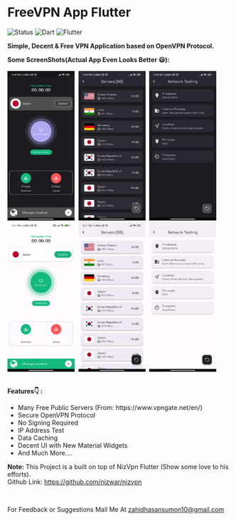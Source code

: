 # FreeVPN App Flutter
![Status](https://img.shields.io/badge/Status-Active-brightgreen)
![Dart](https://img.shields.io/badge/dart-100%25-brightgreen)
![Flutter](https://img.shields.io/badge/Flutter-Cross%20Platform-blue)



<b>Simple, Decent & Free VPN Application based on OpenVPN Protocol.</b></br>


<b>Some ScreenShots(Actual App Even Looks Better 😃):</b></br><br>
<kbd>
<img src="https://github.com/ZahidHasanSumon/Free-VPN/blob/main/screenshots/sc1.jpg" width=30% height=30%/>
<img src="https://github.com/ZahidHasanSumon/Free-VPN/blob/main/screenshots/sc2.jpg" width=30% height=30%/>
<img src="https://github.com/ZahidHasanSumon/Free-VPN/blob/main/screenshots/sc3.jpg" width=30% height=30%/>
<img src="https://github.com/ZahidHasanSumon/Free-VPN/blob/main/screenshots/sc4.jpg" width=30% height=30%/>
<img src="https://github.com/ZahidHasanSumon/Free-VPN/blob/main/screenshots/sc5.jpg" width=30% height=30%/>
<img src="https://github.com/ZahidHasanSumon/Free-VPN/blob/main/screenshots/sc6.jpg" width=30% height=30%/>
</kbd>
<br>
<br>
  
 <b>Features👇 : </b>
<ul>
<li>Many Free Public Servers (From: https://www.vpngate.net/en/)
<li>Secure OpenVPN Protocol
<li>No Signing Required
<li>IP Address Test
<li>Data Caching
<li>Decent UI with New Material Widgets
<li>And Much More....
</ul>

<b>Note:</b> This Project is a built on top of NizVpn Flutter (Show some love to his efforts).
<br>Github Link: https://github.com/nizwar/nizvpn
  

<br>
  
  
<!--  <b>Note:</b> This Project is Much More Improved (i.e. Contains New Features)  -->
For Feedback or Suggestions Mail Me At zahidhasansumon10@gmail.com 

